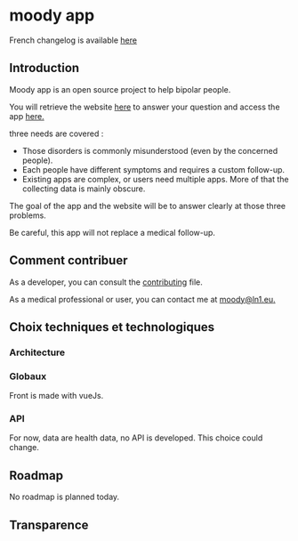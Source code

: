 # moody app
French changelog is available [here](./CHANGELOG.md)

## Introduction

Moody app is an open source project to help bipolar people.

You will retrieve the website [here]() to answer your question and access the app [here.]()

three needs are covered :
- Those disorders is commonly misunderstood (even by the concerned people).
- Each people have different symptoms and requires a custom follow-up.
- Existing apps are complex, or users need multiple apps. More of that the collecting data is mainly obscure.

The goal of the app and the website will be to answer clearly at those three problems.

Be careful, this app will not replace a medical follow-up.

## Comment contribuer
As a developer, you can consult the [contributing](./contributing.md) file.

As a medical professional or user, you can contact me at [moody@ln1.eu.](mailto:moody@ln1.eu)
## Choix techniques et technologiques
### Architecture
### Globaux
Front is made with vueJs.
### API
For now, data are health data, no API is developed.
This choice could change.

## Roadmap
No roadmap is planned today.

## Transparence
